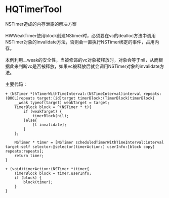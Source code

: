 # HQTimerTool
NSTimer造成的内存泄露的解决方案</br></br>
HWWeakTimer使用block创建NStimer时，必须要在vc的dealloc方法中调用NSTimer对象的invalidate方法，否则会一直执行NSTimer绑定的事件，占用内存。</br></br>
本例利用__weak的安全性，当被修饰的vc对象被释放时，对象会等于nil，从而根据此来判断vc是否被释放，如果vc被释放后就会调用NSTimer对象的invalidate方法。</br></br>
主要代码：
```
+ (NSTimer *)hTimerWithTimeInterval:(NSTimeInterval)interval repeats:(BOOL)repeats target:(id)target timerBlock:(TimerBlock)timerBlock{
    __weak typeof(target) weakTarget = target;
    TimerBlock block = ^(NSTimer * t){
        if (weakTarget) {
            timerBlock(nil);
        }else{
            [t invalidate];
        }
    };
    
    NSTimer * timer = [NSTimer scheduledTimerWithTimeInterval:interval target:self selector:@selector(timerAction:) userInfo:[block copy] repeats:repeats];
    return timer;
}

+ (void)timerAction:(NSTimer *)timer{
    TimerBlock block = timer.userInfo;
    if (block) {
        block(timer);
    }
}

```
